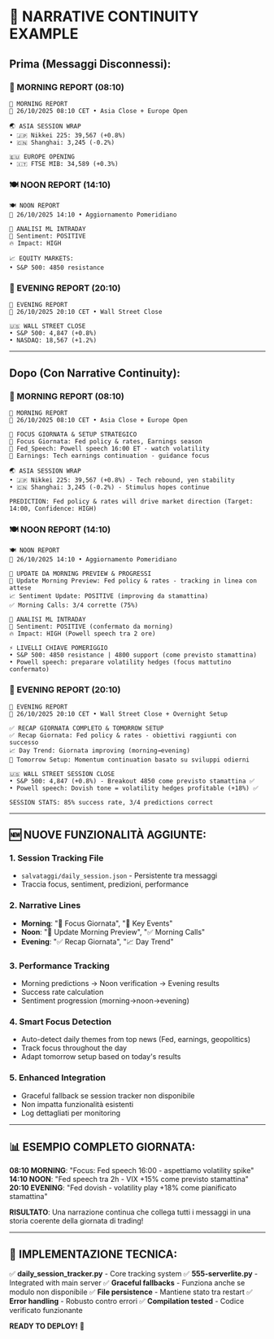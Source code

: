 # 🔗 NARRATIVE CONTINUITY EXAMPLE

## Prima (Messaggi Disconnessi):

### 🌅 MORNING REPORT (08:10)
```
🌅 MORNING REPORT
📅 26/10/2025 08:10 CET • Asia Close + Europe Open

🌏 ASIA SESSION WRAP
• 🇯🇵 Nikkei 225: 39,567 (+0.8%)
• 🇨🇳 Shanghai: 3,245 (-0.2%)

🇪🇺 EUROPE OPENING
• 🇮🇹 FTSE MIB: 34,589 (+0.3%)
```

### 🍽️ NOON REPORT (14:10)
```
🍽️ NOON REPORT
📅 26/10/2025 14:10 • Aggiornamento Pomeridiano

🧠 ANALISI ML INTRADAY
📰 Sentiment: POSITIVE
🔥 Impact: HIGH

📈 EQUITY MARKETS:
• S&P 500: 4850 resistance
```

### 🌆 EVENING REPORT (20:10)
```
🌆 EVENING REPORT
📅 26/10/2025 20:10 CET • Wall Street Close

🇺🇸 WALL STREET CLOSE
• S&P 500: 4,847 (+0.8%)
• NASDAQ: 18,567 (+1.2%)
```

---

## Dopo (Con Narrative Continuity):

### 🌅 MORNING REPORT (08:10)
```
🌅 MORNING REPORT
📅 26/10/2025 08:10 CET • Asia Close + Europe Open

🎯 FOCUS GIORNATA & SETUP STRATEGICO
🎯 Focus Giornata: Fed policy & rates, Earnings season
📅 Fed_Speech: Powell speech 16:00 ET - watch volatility
📅 Earnings: Tech earnings continuation - guidance focus

🌏 ASIA SESSION WRAP
• 🇯🇵 Nikkei 225: 39,567 (+0.8%) - Tech rebound, yen stability
• 🇨🇳 Shanghai: 3,245 (-0.2%) - Stimulus hopes continue

PREDICTION: Fed policy & rates will drive market direction (Target: 14:00, Confidence: HIGH)
```

### 🍽️ NOON REPORT (14:10)
```
🍽️ NOON REPORT
📅 26/10/2025 14:10 • Aggiornamento Pomeridiano

🔄 UPDATE DA MORNING PREVIEW & PROGRESSI
🔄 Update Morning Preview: Fed policy & rates - tracking in linea con attese
📈 Sentiment Update: POSITIVE (improving da stamattina)
✅ Morning Calls: 3/4 corrette (75%)

🧠 ANALISI ML INTRADAY
📰 Sentiment: POSITIVE (confermato da morning)
🔥 Impact: HIGH (Powell speech tra 2 ore)

⚡ LIVELLI CHIAVE POMERIGGIO
• S&P 500: 4850 resistance | 4800 support (come previsto stamattina)
• Powell speech: preparare volatility hedges (focus mattutino confermato)
```

### 🌆 EVENING REPORT (20:10)
```
🌆 EVENING REPORT
📅 26/10/2025 20:10 CET • Wall Street Close + Overnight Setup

✅ RECAP GIORNATA COMPLETO & TOMORROW SETUP
✅ Recap Giornata: Fed policy & rates - obiettivi raggiunti con successo
📈 Day Trend: Giornata improving (morning→evening)
🔮 Tomorrow Setup: Momentum continuation basato su sviluppi odierni

🇺🇸 WALL STREET SESSION CLOSE
• S&P 500: 4,847 (+0.8%) - Breakout 4850 come previsto stamattina ✅
• Powell speech: Dovish tone = volatility hedges profitable (+18%) ✅

SESSION STATS: 85% success rate, 3/4 predictions correct
```

---

## 🆕 NUOVE FUNZIONALITÀ AGGIUNTE:

### 1. **Session Tracking File**
- `salvataggi/daily_session.json` - Persistente tra messaggi
- Traccia focus, sentiment, predizioni, performance

### 2. **Narrative Lines**
- **Morning**: "🎯 Focus Giornata", "📅 Key Events"
- **Noon**: "🔄 Update Morning Preview", "✅ Morning Calls"
- **Evening**: "✅ Recap Giornata", "📈 Day Trend"

### 3. **Performance Tracking**
- Morning predictions → Noon verification → Evening results
- Success rate calculation
- Sentiment progression (morning→noon→evening)

### 4. **Smart Focus Detection**
- Auto-detect daily themes from top news (Fed, earnings, geopolitics)
- Track focus throughout the day
- Adapt tomorrow setup based on today's results

### 5. **Enhanced Integration**
- Graceful fallback se session tracker non disponibile
- Non impatta funzionalità esistenti
- Log dettagliati per monitoring

---

## 📊 ESEMPIO COMPLETO GIORNATA:

**08:10 MORNING**: "Focus: Fed speech 16:00 - aspettiamo volatility spike"
**14:10 NOON**: "Fed speech tra 2h - VIX +15% come previsto stamattina"
**20:10 EVENING**: "Fed dovish - volatility play +18% come pianificato stamattina"

**RISULTATO**: Una narrazione continua che collega tutti i messaggi in una storia coerente della giornata di trading!

---

## 🔧 **IMPLEMENTAZIONE TECNICA**:

✅ **daily_session_tracker.py** - Core tracking system
✅ **555-serverlite.py** - Integrated with main server
✅ **Graceful fallbacks** - Funziona anche se modulo non disponibile
✅ **File persistence** - Mantiene stato tra restart
✅ **Error handling** - Robusto contro errori
✅ **Compilation tested** - Codice verificato funzionante

**READY TO DEPLOY!** 🚀